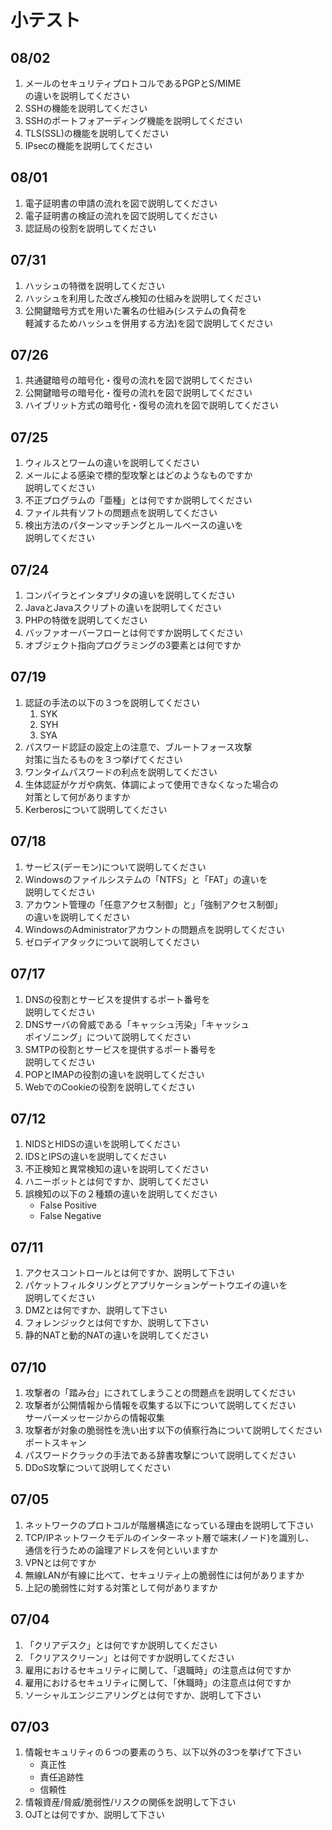 # 小テスト

## 08/02

1. メールのセキュリティプロトコルであるPGPとS/MIME  
の違いを説明してください
1. SSHの機能を説明してください
1. SSHのポートフォアーディング機能を説明してください
1. TLS(SSL)の機能を説明してください
1. IPsecの機能を説明してください


## 08/01

1. 電子証明書の申請の流れを図で説明してください
1. 電子証明書の検証の流れを図で説明してください
1. 認証局の役割を説明してください

## 07/31

1. ハッシュの特徴を説明してください
1. ハッシュを利用した改ざん検知の仕組みを説明してください
1. 公開鍵暗号方式を用いた署名の仕組み(システムの負荷を  
軽減するためハッシュを併用する方法)を図で説明してください


## 07/26

1. 共通鍵暗号の暗号化・復号の流れを図で説明してください
1. 公開鍵暗号の暗号化・復号の流れを図で説明してください
1. ハイブリット方式の暗号化・復号の流れを図で説明してください


## 07/25

1. ウィルスとワームの違いを説明してください
1. メールによる感染で標的型攻撃とはどのようなものですか  
説明してください
1. 不正プログラムの「亜種」とは何ですか説明してください
1. ファイル共有ソフトの問題点を説明してください
1. 検出方法のパターンマッチングとルールベースの違いを  
説明してください


## 07/24

1. コンパイラとインタプリタの違いを説明してください
1. JavaとJavaスクリプトの違いを説明してください
1. PHPの特徴を説明してください
1. バッファオーバーフローとは何ですか説明してください
1. オブジェクト指向プログラミングの3要素とは何ですか

## 07/19

1. 認証の手法の以下の３つを説明してください
	1. SYK
	1. SYH
	1. SYA
1. パスワード認証の設定上の注意で、ブルートフォース攻撃  
対策に当たるものを３つ挙げてください
1. ワンタイムパスワードの利点を説明してください
1. 生体認証がケガや病気、体調によって使用できなくなった場合の  
対策として何がありますか
1. Kerberosについて説明してください

## 07/18

1. サービス(デーモン)について説明してください
1. Windowsのファイルシステムの「NTFS」と「FAT」の違いを  
説明してください
1. アカウント管理の「任意アクセス制御」と」「強制アクセス制御」  
の違いを説明してください
1. WindowsのAdministratorアカウントの問題点を説明してください
1. ゼロデイアタックについて説明してください

## 07/17

1. DNSの役割とサービスを提供するポート番号を  
説明してください
1. DNSサーバの脅威である「キャッシュ汚染」「キャッシュ  
ポイゾニング」について説明してください
1. SMTPの役割とサービスを提供するポート番号を  
説明してください
1. POPとIMAPの役割の違いを説明してください
1. WebでのCookieの役割を説明してください

## 07/12

1. NIDSとHIDSの違いを説明してください
1. IDSとIPSの違いを説明してください
1. 不正検知と異常検知の違いを説明してください
1. ハニーポットとは何ですか、説明してください
1. 誤検知の以下の２種類の違いを説明してください
	- False Positive
	- False Negative

## 07/11

1. アクセスコントロールとは何ですか、説明して下さい
1. パケットフィルタリングとアプリケーションゲートウエイの違いを  
説明してください
1. DMZとは何ですか、説明して下さい
1. フォレンジックとは何ですか、説明して下さい  
1. 静的NATと動的NATの違いを説明してください

## 07/10

1. 攻撃者の「踏み台」にされてしまうことの問題点を説明してください
1. 攻撃者が公開情報から情報を収集する以下について説明してください  
サーバーメッセージからの情報収集
1. 攻撃者が対象の脆弱性を洗い出す以下の偵察行為について説明してください  
ポートスキャン
1. パスワードクラックの手法である辞書攻撃について説明してください
1. DDoS攻撃について説明してください

## 07/05

1. ネットワークのプロトコルが階層構造になっている理由を説明して下さい
1. TCP/IPネットワークモデルのインターネット層で端末(ノード)を識別し、  
通信を行うための論理アドレスを何といいますか
1. VPNとは何ですか
1. 無線LANが有線に比べて、セキュリティ上の脆弱性には何がありますか
1. 上記の脆弱性に対する対策として何がありますか

## 07/04

1. 「クリアデスク」とは何ですか説明してください
1. 「クリアスクリーン」とは何ですか説明してください
1. 雇用におけるセキュリティに関して、「退職時」の注意点は何ですか
1. 雇用におけるセキュリティに関して、「休職時」の注意点は何ですか
1. ソーシャルエンジニアリングとは何ですか、説明して下さい

## 07/03

1. 情報セキュリティの６つの要素のうち、以下以外の3つを挙げて下さい
	- 真正性
	- 責任追跡性
	- 信頼性
1. 情報資産/脅威/脆弱性/リスクの関係を説明して下さい
1. OJTとは何ですか、説明して下さい